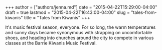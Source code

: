 +++
author = ["authors/jenna.md"]
date = "2015-04-22T15:29:00-04:00"
draft = true
lastmod = "2015-04-22T16:43:00-04:00"
slug = "tales-from-kiwanis"
title = "Tales from Kiwanis"
+++

It's music festival season, everyone. For so long, the warm temperatures and sunny days became synonymous with strapping on uncomfortable shoes, and heading into churches around the city to compete in various classes at the Barrie Kiwanis Music Festival.
